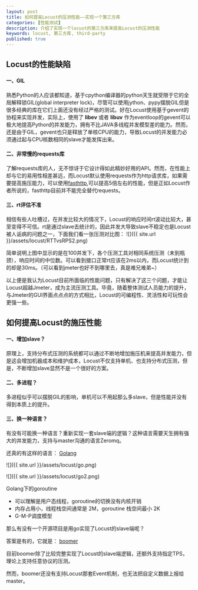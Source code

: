 ```yaml
---
layout: post
title: 如何提高Locust的压测性能——实现一个第三方库
categories: [性能测试]
description: 介绍了实现一个locust的第三方库来提高Locust的压测性能
keywords: locust, 第三方库, third-party
published: true
---
```


## Locust的性能缺陷

#### 一、GIL
熟悉Python的人应该都知道，基于cpython编译器的python天生就受限于它的全局解释锁GIL(global interpreter lock)，尽管可以使用jython、pypy摆脱GIL但是很多经典的库在它们上面还没有经过严格的测试。好在Locust使用基于gevent的协程来实现并发，实际上，使用了 **libev** 或者 **libuv** 作为eventloop的gevent可以极大地提高Python的并发能力，拥有不比JAVA多线程并发模型差的能力。然而，还是由于GIL，gevent也只是释放了单核CPU的能力，导致Locust的并发能力必须通过起与CPU核数相同的slave才能发挥出来。

#### 二、非常慢的requests库
了解requests库的人，无不惊讶于它设计得如此精妙好用的API。然而，在性能上却与它的易用性相差甚远，而Locust默认使用requests作为http请求库，如果需要提高施压能力，可以使用[fasthttp](https://github.com/locustio/locust/blob/master/examples/fast_http_locust.py),可以提高5倍左右的性能，但是正如Locust作者所说的，fasthttp目前并不能完全替代requests。

#### 三、rt评估不准
相信有些人吐槽过，在并发比较大的情况下，Locust的响应时间rt波动比较大，甚至变得不可信。rt是通过slave去统计的，因此并发大导致slave不稳定也是Locust被人诟病的问题之一，下面我们看一张压测对比图：
![]({{ site.url }}/assets/locust/RTTvsRPS2.png)

简单说明上图中显示的是在100并发下，各个压测工具对相同系统压测（未到瓶颈），响应时间的中位数。可以看到接口正常rt应该在2ms以内，而Locust统计到的却是30ms。（可以看到jmeter也好不到哪里去，真是难兄难弟~）

以上便是我认为Locust目前所面临的性能问题，只有解决了这三个问题，才能让Locust超越Jmeter，成为主流压测工具。毕竟，随着整体测试人员能力的提升，与Jmeter的GUI界面点点点的方式相比，Locust的可编程性、灵活性和可玩性会更强一些。


## 如何提高Locust的施压性能

#### 一、增加slave？
原理上，支持分布式压测的系统都可以通过不断地增加施压机来提高并发能力，但是这会增加机器成本和维护成本，Locust不仅支持单机、也支持分布式压测，但是，不断增加slave显然不是一个很好的方案。

#### 二、多进程？
多进程似乎可以摆脱GIL的影响，单机可以不用起那么多slave，但是性能并没有得到本质上的提升。


#### 三、换一种语言？
有没有可能换一种语言？重新实现一套slave端的逻辑？这种语言需要天生拥有强大的并发能力，支持与master沟通的语言Zeromq。

还真的有这样的语言： [Golang](https://golang.org/)

![]({{ site.url }}/assets/locust/go.png)

![]({{ site.url }}/assets/locust/go2.png)

Golang下的goroutine

* 可以理解是用户态线程，goroutine的切换没有内核开销
* 内存占用小，线程栈空间通常是 2M，goroutine 栈空间最小 2K
* G-M-P调度模型

那么有没有一个开源项目是用go实现了Locust的slave端呢？

答案是有的，它就是： [boomer](https://github.com/myzhan/boomer)

目前boomer除了比较完整实现了Locust的slave端逻辑，还额外支持指定TPS，理论上支持任意协议的压测。

然而，boomer还没有支持Locust那套Event机制，也无法把自定义数据上报给master。
